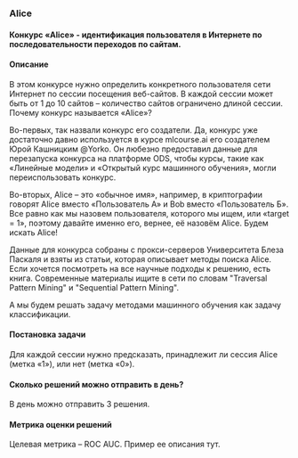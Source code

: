 ### Alice
#### Конкурс «Alice» - идентификация пользователя в Интернете по последовательности переходов по сайтам.
#### Описание
В этом конкурсе нужно определить конкретного пользователя сети Интернет по сессии посещения веб-сайтов. В каждой сессии может быть от 1 до 10 сайтов – количество сайтов ограничено длиной сессии. Почему конкурс называется «Alice»?

Во-первых, так назвали конкурс его создатели. Да, конкурс уже достаточно давно используется в курсе mlcourse.ai его создателем Юрой Кашницким @Yorko. Он любезно предоставил данные для перезапуска конкурса на платформе ODS, чтобы курсы, такие как «Линейные модели» и «Открытый курс машинного обучения», могли переиспользовать конкурс. 

Во-вторых, Alice – это «обычное имя», например, в криптографии говорят Alice вместо «Пользователь А» и Bob вместо «Пользователь Б». Все равно как мы назовем пользователя, которого мы ищем, или «target = 1», поэтому давайте именно его, вернее, её назовём Alice. Будем искать Alice!

Данные для конкурса собраны с прокси-серверов Университета Блеза Паскаля и взяты из статьи, которая описывает методы поиска Alice. Если хочется посмотреть на все научные подходы к решению, есть книга. Современные материалы ищите в сети по словам "Traversal Pattern Mining" и "Sequential Pattern Mining".

А мы будем решать задачу методами машинного обучения как задачу классификации.

#### Постановка задачи 
Для каждой сессии нужно предсказать, принадлежит ли сессия Alice (метка «1»), или нет (метка «0»).

#### Сколько решений можно отправить в день?
В день можно отправить 3 решения.

#### Метрика оценки решений
Целевая метрика – ROC AUC. Пример ее описания тут.
